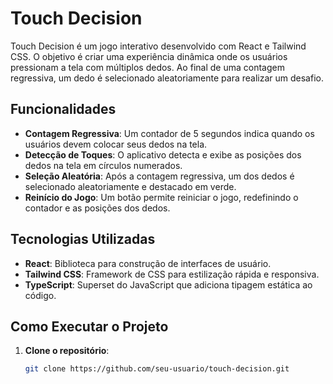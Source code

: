 # Touch Decision

Touch Decision é um jogo interativo desenvolvido com React e Tailwind CSS. O objetivo é criar uma experiência dinâmica onde os usuários pressionam a tela com múltiplos dedos. Ao final de uma contagem regressiva, um dedo é selecionado aleatoriamente para realizar um desafio.

## Funcionalidades

- **Contagem Regressiva**: Um contador de 5 segundos indica quando os usuários devem colocar seus dedos na tela.
- **Detecção de Toques**: O aplicativo detecta e exibe as posições dos dedos na tela em círculos numerados.
- **Seleção Aleatória**: Após a contagem regressiva, um dos dedos é selecionado aleatoriamente e destacado em verde.
- **Reinício do Jogo**: Um botão permite reiniciar o jogo, redefinindo o contador e as posições dos dedos.

## Tecnologias Utilizadas

- **React**: Biblioteca para construção de interfaces de usuário.
- **Tailwind CSS**: Framework de CSS para estilização rápida e responsiva.
- **TypeScript**: Superset do JavaScript que adiciona tipagem estática ao código.

## Como Executar o Projeto

1. **Clone o repositório**:
   ```bash
   git clone https://github.com/seu-usuario/touch-decision.git
